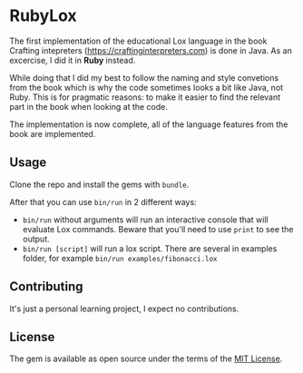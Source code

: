 # RubyLox

The first implementation of the educational Lox language in the book
Crafting intepreters (https://craftinginterpreters.com) is done in Java.
As an excercise, I did it in **Ruby** instead.

While doing that I did my best to follow the naming and style convetions from
the book which is why the code sometimes looks a bit like Java, not Ruby. This
is for pragmatic reasons: to make it easier to find the relevant part in
the book when looking at the code.

The implementation is now complete, all of the language features from the
book are implemented.

## Usage

Clone the repo and install the gems with `bundle`.

After that you can use `bin/run` in 2 different ways:
- `bin/run` without arguments will run an interactive console that will evaluate Lox commands. Beware that you'll need to use `print` to see the output.
- `bin/run [script]` will run a lox script. There are several in examples folder, for example `bin/run examples/fibonacci.lox`

## Contributing

It's just a personal learning project, I expect no contributions.

## License

The gem is available as open source under the terms of the [MIT License](https://opensource.org/licenses/MIT).
